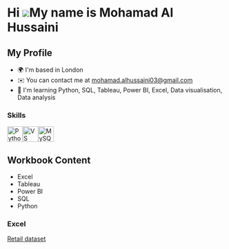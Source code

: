 
Hi ![](https://user-images.githubusercontent.com/18350557/176309783-0785949b-9127-417c-8b55-ab5a4333674e.gif)My name is Mohamad Al Hussaini
===========================================================================================================================================

My Profile
--------------------

* 🌍  I'm based in London
* ✉️  You can contact me at [mohamad.alhussaini03@gmail.com](mailto:mohamad.alhussaini03@gmail.com)
* 🧠  I'm learning Python, SQL, Tableau, Power BI, Excel, Data visualisation, Data analysis

### Skills

<p align="left">
<a href="https://www.python.org/" target="_blank" rel="noreferrer"><img src="https://raw.githubusercontent.com/danielcranney/readme-generator/main/public/icons/skills/python-colored.svg" width="36" height="36" alt="Python" /></a><a href="https://code.visualstudio.com/" target="_blank" rel="noreferrer"><img src="https://raw.githubusercontent.com/danielcranney/readme-generator/main/public/icons/skills/visualstudiocode.svg" width="36" height="36" alt="VS Code" /></a><a href="https://www.mysql.com/" target="_blank" rel="noreferrer"><img src="https://raw.githubusercontent.com/danielcranney/readme-generator/main/public/icons/skills/mysql-colored.svg" width="36" height="36" alt="MySQL" /></a>
</p>

## Workbook Content


* Excel
* Tableau
* Power BI
* SQL
* Python

### Excel
[Retail dataset](https://github.com/Mohamad-Al-H/My-Learner-Profile/blob/9887ef244c2548d104c72bbfac3951d7930a236f/Retail%20dataset)



